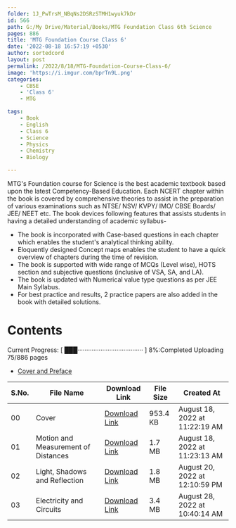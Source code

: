 ```yaml
---
folder: 1J_PwTrsM_NBqNs2DSRzSTMH1wyuk7kDr
id: 566
path: G:/My Drive/Material/Books/MTG Foundation Class 6th Science
pages: 886
title: 'MTG Foundation Course Class 6'
date: '2022-08-18 16:57:19 +0530'
author: sortedcord
layout: post
permalink: /2022/8/18/MTG-Foundation-Course-Class-6/
image: 'https://i.imgur.com/bprTn9L.png'
categories:
    - CBSE
    - 'Class 6'
    - MTG

tags:
    - Book
    - English
    - Class 6
    - Science
    - Physics
    - Chemistry
    - Biology

---
```


MTG's Foundation course for Science is the best academic textbook based upon the latest Competency-Based Education. Each NCERT chapter within the book is covered by comprehensive theories to assist in the preparation of various examinations such as NTSE/ NSV/ KVPY/ IMO/ CBSE Boards/ JEE/ NEET etc. The book devices following features that assists students in having a detailed understanding of academic syllabus-

-   The book is incorporated with Case-based questions in each chapter which enables the student's analytical thinking ability.
-   Eloquently designed Concept maps enables the student to have a quick overview of chapters during the time of revision.
-   The book is supported with wide range of MCQs (Level wise), HOTS section and subjective questions (inclusive of VSA, SA, and LA).
-   The book is updated with Numerical value type questions as per JEE Main Syllabus.
-   For best practice and results, 2 practice papers are also added in the book with detailed solutions.

# Contents

<!-- PROGRESS START -->
Current Progress: [ ███····································· ] 8%:Completed Uploading 75/886 pages
<!-- PROGRESS END -->

- [Cover and Preface](https://drive.google.com/uc?id=1RvNwFeZZEFL7M8BSllnKSMY9Wm-bj6zL&export=download)

<!-- TABLE START -->
|   S.No. | File Name                           | Download Link                              | File Size   | Created At                     |
|---------|-------------------------------------|--------------------------------------------|-------------|--------------------------------|
|      00 | Cover                               | [Download Link](https://shorturl.at/hrSV3) | 953.4 KB    | August 18, 2022 at 11:22:19 AM |
|      01 | Motion and Measurement of Distances | [Download Link](https://shorturl.at/vABDO) | 1.7 MB      | August 18, 2022 at 11:23:13 AM |
|      02 | Light, Shadows and Reflection       | [Download Link](https://shorturl.at/OSV05) | 1.8 MB      | August 20, 2022 at 12:10:59 PM |
|      03 | Electricity and Circuits            | [Download Link](https://shorturl.at/ace39) | 3.4 MB      | August 28, 2022 at 10:40:14 AM |
<!-- TABLE END -->
